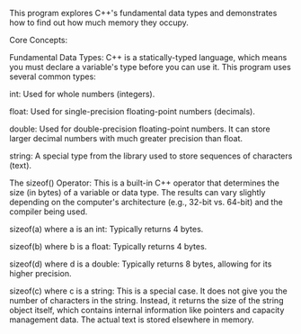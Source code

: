This program explores C++'s fundamental data types and demonstrates how to find out how much memory they occupy.

Core Concepts:

Fundamental Data Types: C++ is a statically-typed language, which means you must declare a variable's type before you can use it. This program uses several common types:

int: Used for whole numbers (integers).

float: Used for single-precision floating-point numbers (decimals).

double: Used for double-precision floating-point numbers. It can store larger decimal numbers with much greater precision than float.

string: A special type from the <string> library used to store sequences of characters (text).

The sizeof() Operator: This is a built-in C++ operator that determines the size (in bytes) of a variable or data type. The results can vary slightly depending on the computer's architecture (e.g., 32-bit vs. 64-bit) and the compiler being used.

sizeof(a) where a is an int: Typically returns 4 bytes.

sizeof(b) where b is a float: Typically returns 4 bytes.

sizeof(d) where d is a double: Typically returns 8 bytes, allowing for its higher precision.

sizeof(c) where c is a string: This is a special case. It does not give you the number of characters in the string. Instead, it returns the size of the string object itself, which contains internal information like pointers and capacity management data. The actual text is stored elsewhere in memory.
